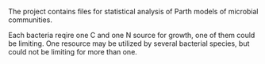 The project contains files for statistical analysis of Parth models of microbial communities. 

Each bacteria reqire one C and one N source for growth, one of them could be limiting. One resource may be utilized by several bacterial species, but could not be limiting for more than one. 
